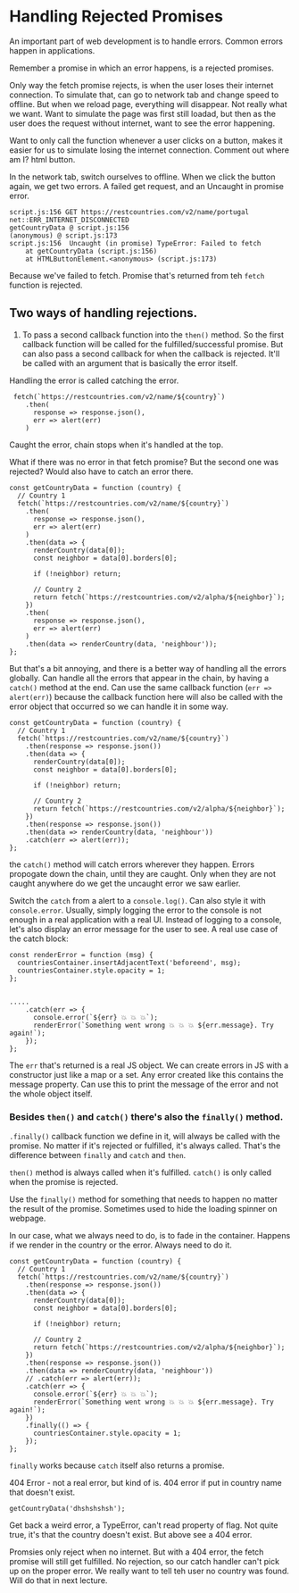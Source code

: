 # Handling Rejected Promises

An important part of web development is to handle errors. Common errors happen in applications.

Remember a promise in which an error happens, is a rejected promises.

Only way the fetch promise rejects, is when the user loses their internet connection. To simulate that, can go to network tab and change speed to offline. But when we reload page, everything will disappear. Not really what we want. Want to simulate the page was first still loadad, but then as the user does the request without internet, want to see the error happening.

Want to only call the function whenever a user clicks on a button, makes it easier for us to simulate losing the internet connection. Comment out where am I? html button.

In the network tab, switch ourselves to offline. When we click the button again, we get two errors. A failed get request, and an Uncaught in promise error.

```
script.js:156 GET https://restcountries.com/v2/name/portugal net::ERR_INTERNET_DISCONNECTED
getCountryData @ script.js:156
(anonymous) @ script.js:173
script.js:156  Uncaught (in promise) TypeError: Failed to fetch
    at getCountryData (script.js:156)
    at HTMLButtonElement.<anonymous> (script.js:173)
```

Because we've failed to fetch. Promise that's returned from teh `fetch` function is rejected.

## Two ways of handling rejections.

1. To pass a second callback function into the `then()` method. So the first callback function will be called for the fulfilled/successful promise. But can also pass a second callback for when the callback is rejected. It'll be called with an argument that is basically the error itself.

Handling the error is called catching the error.

```
 fetch(`https://restcountries.com/v2/name/${country}`)
    .then(
      response => response.json(),
      err => alert(err)
    )
```

Caught the error, chain stops when it's handled at the top.

What if there was no error in that fetch promise? But the second one was rejected? Would also have to catch an error there.

```
const getCountryData = function (country) {
  // Country 1
  fetch(`https://restcountries.com/v2/name/${country}`)
    .then(
      response => response.json(),
      err => alert(err)
    )
    .then(data => {
      renderCountry(data[0]);
      const neighbor = data[0].borders[0];

      if (!neighbor) return;

      // Country 2
      return fetch(`https://restcountries.com/v2/alpha/${neighbor}`);
    })
    .then(
      response => response.json(),
      err => alert(err)
    )
    .then(data => renderCountry(data, 'neighbour'));
};
```

But that's a bit annoying, and there is a better way of handling all the errors globally. Can handle all the errors that appear in the chain, by having a `catch()` method at the end. Can use the same callback function (`err => alert(err)`) because the callback function here will also be called with the error object that occurred so we can handle it in some way.

```
const getCountryData = function (country) {
  // Country 1
  fetch(`https://restcountries.com/v2/name/${country}`)
    .then(response => response.json())
    .then(data => {
      renderCountry(data[0]);
      const neighbor = data[0].borders[0];

      if (!neighbor) return;

      // Country 2
      return fetch(`https://restcountries.com/v2/alpha/${neighbor}`);
    })
    .then(response => response.json())
    .then(data => renderCountry(data, 'neighbour'))
    .catch(err => alert(err));
};
```

the `catch()` method will catch errors wherever they happen. Errors propogate down the chain, until they are caught. Only when they are not caught anywhere do we get the uncaught error we saw earlier.

Switch the `catch` from a alert to a `console.log()`. Can also style it with `console.error`. Usually, simply logging the error to the console is not enough in a real application with a real UI. Instead of logging to a console, let's also display an error message for the user to see. A real use case of the catch block:

```
const renderError = function (msg) {
  countriesContainer.insertAdjacentText('beforeend', msg);
  countriesContainer.style.opacity = 1;
};


.....
    .catch(err => {
      console.error(`${err} 💥 💥 💥`);
      renderError(`Something went wrong 💥 💥 💥 ${err.message}. Try again!`);
    });
};
```

The `err` that's returned is a real JS object. We can create errors in JS with a constructor just like a map or a set. Any error created like this contains the message property. Can use this to print the message of the error and not the whole object itself.

### Besides `then()` and `catch()` there's also the `finally()` method.

`.finally()` callback function we define in it, will always be called with the promise. No matter if it's rejected or fulfilled, it's always called. That's the difference between `finally` and `catch` and `then`.

`then()` method is always called when it's fulfilled.
`catch()` is only called when the promise is rejected.

Use the `finally()` method for something that needs to happen no matter the result of the promise. Sometimes used to hide the loading spinner on webpage.

In our case, what we always need to do, is to fade in the container. Happens if we render in the country or the error. Always need to do it.

```
const getCountryData = function (country) {
  // Country 1
  fetch(`https://restcountries.com/v2/name/${country}`)
    .then(response => response.json())
    .then(data => {
      renderCountry(data[0]);
      const neighbor = data[0].borders[0];

      if (!neighbor) return;

      // Country 2
      return fetch(`https://restcountries.com/v2/alpha/${neighbor}`);
    })
    .then(response => response.json())
    .then(data => renderCountry(data, 'neighbour'))
    // .catch(err => alert(err));
    .catch(err => {
      console.error(`${err} 💥 💥 💥`);
      renderError(`Something went wrong 💥 💥 💥 ${err.message}. Try again!`);
    })
    .finally(() => {
      countriesContainer.style.opacity = 1;
    });
};
```

`finally` works because `catch` itself also returns a promise.

404 Error - not a real error, but kind of is. 404 error if put in country name that doesn't exist.

```
getCountryData('dhshshshsh');
```

Get back a weird error, a TypeError, can't read property of flag. Not quite true, it's that the country doesn't exist. But above see a 404 error.

Promsies only reject when no internet. But with a 404 error, the fetch promise will still get fulfilled. No rejection, so our catch handler can't pick up on the proper error. We really want to tell teh user no country was found. Will do that in next lecture.
